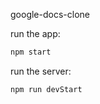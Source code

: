 google-docs-clone

run the app:

```bash
npm start
```

run the server:

```bash
npm run devStart
```
